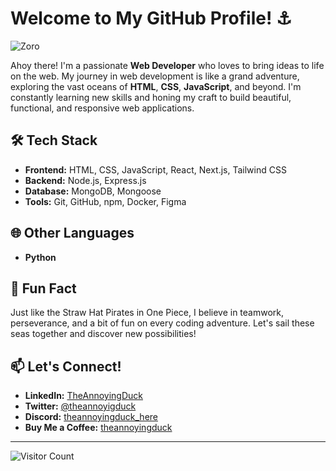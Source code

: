 # Welcome to My GitHub Profile! ⚓

![Zoro](https://rukminim2.flixcart.com/image/750/900/kufuikw0/poster/u/o/e/small-zoro-one-piece-attitude-in-blood-wall-poster-asstore-original-imag7k3ejvderef6.jpeg?q=20&crop=false)

Ahoy there! I'm a passionate **Web Developer** who loves to bring ideas to life on the web. My journey in web development is like a grand adventure, exploring the vast oceans of **HTML**, **CSS**, **JavaScript**, and beyond. I'm constantly learning new skills and honing my craft to build beautiful, functional, and responsive web applications.

## 🛠 Tech Stack
- **Frontend:** HTML, CSS, JavaScript, React, Next.js, Tailwind CSS
- **Backend:** Node.js, Express.js
- **Database:** MongoDB, Mongoose
- **Tools:** Git, GitHub, npm, Docker, Figma

## 🌐 Other Languages
- **Python**

## 🌟 Fun Fact
Just like the Straw Hat Pirates in One Piece, I believe in teamwork, perseverance, and a bit of fun on every coding adventure. Let's sail these seas together and discover new possibilities!

## 📫 Let's Connect!
- **LinkedIn:** [TheAnnoyingDuck](https://www.linkedin.com/in/TheAnnoyingDuck)
- **Twitter:** [@theannoyigduck](https://twitter.com/theannoyigduck)
- **Discord:** [theannoyingduck_here](https://discord.com/users/theannoyingduck_here)
- **Buy Me a Coffee:** [theannoyingduck](https://buymeacoffee.com/theannoyingduck)

---

![Visitor Count](https://komarev.com/ghpvc/?username=theannoyingduck&color=blue)
